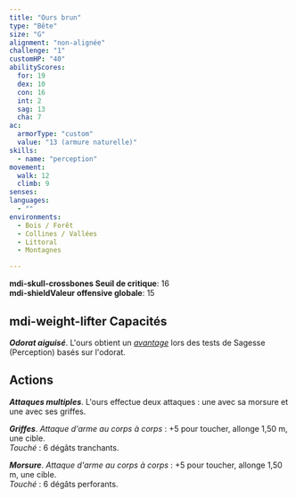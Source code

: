 ```yaml
---
title: "Ours brun"
type: "Bête"
size: "G"
alignment: "non-alignée"
challenge: "1"
customHP: "40"
abilityScores:
  for: 19
  dex: 10
  con: 16
  int: 2
  sag: 13
  cha: 7
ac:
  armorType: "custom"
  value: "13 (armure naturelle)"
skills:
  - name: "perception"
movement:
  walk: 12
  climb: 9
senses:
languages:
  - ""
environments:
  - Bois / Forêt
  - Collines / Vallées
  - Littoral
  - Montagnes

---
```

**<v-icon>mdi-skull-crossbones</v-icon> Seuil de critique**: 16           
**<v-icon>mdi-shield</v-icon>Valeur offensive globale**: 15     
## <v-icon>mdi-weight-lifter</v-icon> Capacités
_**Odorat aiguisé**_. L'ours obtient un [_avantage_](/utiliser-les-caracteristiques/#avantage-et-desavantage) lors des tests de Sagesse (Perception) basés sur l'odorat.

## Actions
_**Attaques multiples**_. L'ours effectue deux attaques : une avec sa morsure et une avec ses griffes.

_**Griffes**_. _Attaque d'arme au corps à corps_ : +5 pour toucher, allonge 1,50 m, une cible.  
_Touché_ : 6 dégâts tranchants.

_**Morsure**_. _Attaque d'arme au corps à corps_ : +5 pour toucher, allonge 1,50 m, une cible.  
_Touché_ : 6 dégâts perforants.
